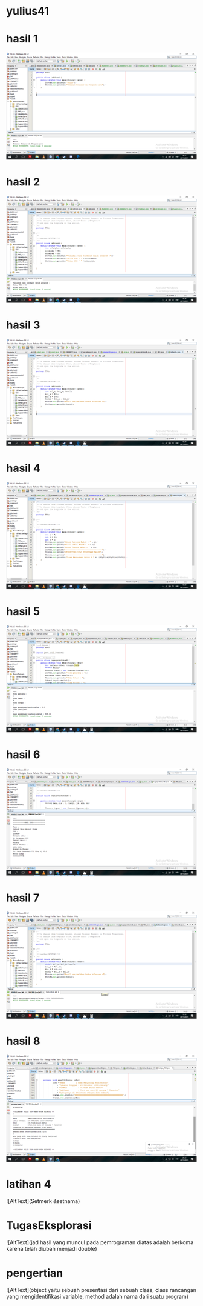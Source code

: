 # yulius41
# hasil 1
![AltText](https://github.com/yuliusjati/yulius41/blob/master/Screenshot%20(97).png)
# hasil 2
![AltText](https://github.com/yuliusjati/yulius41/blob/master/Screenshot%20(98).png)
# hasil 3
![AltText](https://github.com/yuliusjati/yulius41/blob/master/Screenshot%20(99).png)
# hasil 4
![AltText](https://github.com/yuliusjati/yulius41/blob/master/Screenshot%20(100).png)
# hasil 5
![AltText](https://github.com/yuliusjati/yulius41/blob/master/Screenshot%20(101).png)
# hasil 6
![AltText](https://github.com/yuliusjati/yulius41/blob/master/Screenshot%20(102).png)
# hasil 7
![AltText](https://github.com/yuliusjati/yulius41/blob/master/Screenshot%20(103).png)
# hasil 8
![AltText](https://github.com/yuliusjati/yulius41/blob/master/Screenshot%20(104).png)
# latihan 4
![AltText](Setmerk &setnama)
# TugasEksplorasi
![AltText](jad hasil yang muncul pada pemrograman diatas adalah berkoma karena telah diubah menjadi double)
# pengertian
![AltText](object yaitu sebuah presentasi dari sebuah class, 
          class rancangan yang mengidentifikasi variable, 
          method adalah nama dari suatu program)
